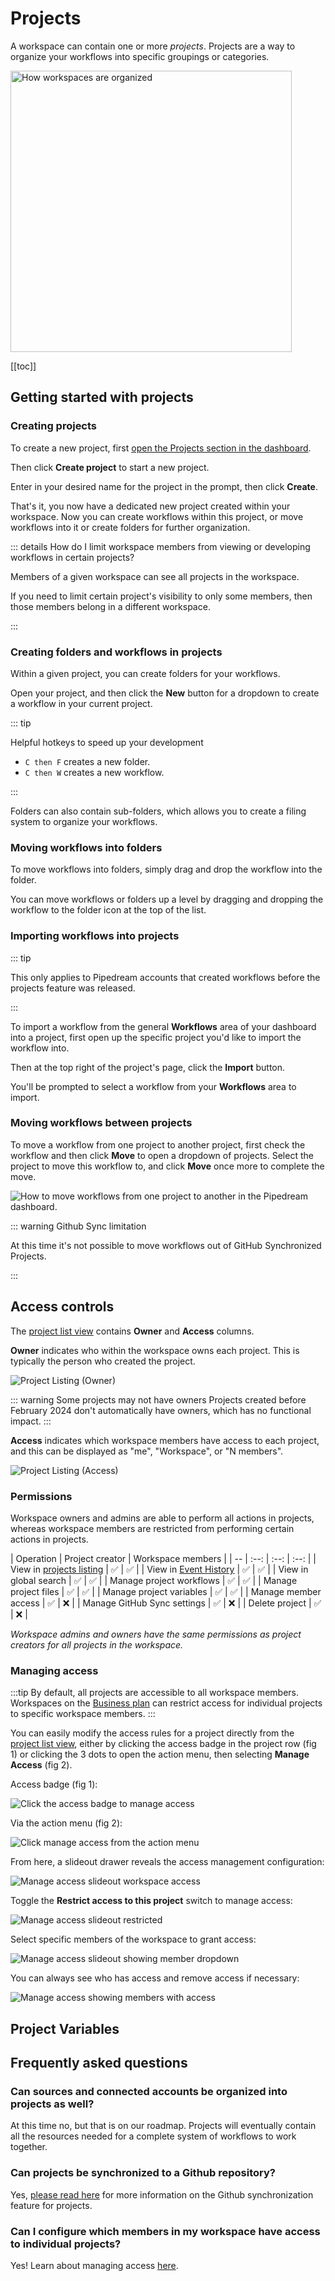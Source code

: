 # Projects

A workspace can contain one or more _projects_. Projects are a way to organize your workflows into specific groupings or categories.

<div class="flex justify-center">
  <img width="450px" src="https://res.cloudinary.com/pipedreamin/image/upload/v1674143831/docs/New_Project_5_zep4ii.png" alt="How workspaces are organized" />
</div>

[[toc]]

## Getting started with projects

### Creating projects

To create a new project, first [open the Projects section in the dashboard](https://pipedream.com/projects).

Then click **Create project** to start a new project.

Enter in your desired name for the project in the prompt, then click **Create**.

That's it, you now have a dedicated new project created within your workspace. Now you can create workflows within this project, or move workflows into it or create folders for further organization.

::: details How do I limit workspace members from viewing or developing workflows in certain projects?

Members of a given workspace can see all projects in the workspace.

If you need to limit certain project's visibility to only some members, then those members belong in a different workspace.

:::

### Creating folders and workflows in projects

Within a given project, you can create folders for your workflows.

Open your project, and then click the **New** button for a dropdown to create a workflow in your current project.

::: tip

Helpful hotkeys to speed up your development

* `C then F` creates a new folder.
* `C then W` creates a new workflow.

:::


Folders can also contain sub-folders, which allows you to create a filing system to organize your workflows.

### Moving workflows into folders

To move workflows into folders, simply drag and drop the workflow into the folder.

You can move workflows or folders up a level by dragging and dropping the workflow to the folder icon at the top of the list.


### Importing workflows into projects

::: tip

This only applies to Pipedream accounts that created workflows before the projects feature was released.

:::

To import a workflow from the general **Workflows** area of your dashboard into a project, first open up the specific project you'd like to import the workflow into.

Then at the top right of the project's page, click the **Import** button.

You'll be prompted to select a workflow from your **Workflows** area to import.

### Moving workflows between projects

To move a workflow from one project to another project, first check the workflow and then click **Move** to open a dropdown of projects. Select the project to move this workflow to, and click **Move** once more to complete the move.

![How to move workflows from one project to another in the Pipedream dashboard.](https://res.cloudinary.com/pipedreamin/image/upload/v1695662665/docs/docs/projects/CleanShot_2023-09-25_at_13.23.38_2x_dyrtlv.png)

::: warning Github Sync limitation

At this time it's not possible to move workflows out of GitHub Synchronized Projects.

:::

## Access controls

The [project list view](https://pipedream.com/projects) contains **Owner** and **Access** columns.

**Owner** indicates who within the workspace owns each project. This is typically the person who created the project.

![Project Listing (Owner)](./images/project-listing-owner.png)

::: warning Some projects may not have owners
Projects created before February 2024 don't automatically have owners, which has no functional impact.
:::

**Access** indicates which workspace members have access to each project, and this can be displayed as "me", "Workspace", or "N members".

![Project Listing (Access)](./images/project-listing-access.png)

### Permissions
Workspace owners and admins are able to perform all actions in projects, whereas workspace members are restricted from performing certain actions in projects.

| Operation | Project creator | Workspace members |
| --  | :--: | :--: | :--: |
| View in [projects listing](https://pipedream.com/projects) | :white_check_mark: | :white_check_mark: |
| View in [Event History](https://pipedream.com/event-history) | :white_check_mark: | :white_check_mark: |
| View in global search | :white_check_mark: | :white_check_mark: |
| Manage project workflows | :white_check_mark: | :white_check_mark: |
| Manage project files | :white_check_mark: | :white_check_mark: |
| Manage project variables | :white_check_mark: | :white_check_mark: |
| Manage member access | :white_check_mark: | :x: |
| Manage GitHub Sync settings | :white_check_mark: | :x: |
| Delete project | :white_check_mark: | :x: |

_Workspace admins and owners have the same permissions as project creators for all projects in the workspace._

### Managing access
:::tip By default, all projects are accessible to all workspace members.
Workspaces on the [Business plan](https://pipedream.com/pricing) can restrict access for individual projects to specific workspace members.
:::

You can easily modify the access rules for a project directly from the [project list view](https://pipedream.com/projects), either by clicking the access badge in the project row (fig 1) or clicking the 3 dots to open the action menu, then selecting **Manage Access** (fig 2).

Access badge (fig 1):

![Click the access badge to manage access](./images/access-badge-click.png)

Via the action menu (fig 2):

![Click manage access from the action menu](./images/manage-access-overflow-menu.png)

From here, a slideout drawer reveals the access management configuration:

![Manage access slideout workspace access](./images/slideout-workspace-share.png)

Toggle the **Restrict access to this project** switch to manage access:

![Manage access slideout restricted](./images/slideout-restricted.png)

Select specific members of the workspace to grant access:

![Manage access slideout showing member dropdown](./images/slideout-member-dropdown.png)

You can always see who has access and remove access if necessary:

![Manage access showing members with access](./images/slideout-member-list.png)

## Project Variables


## Frequently asked questions

### Can sources and connected accounts be organized into projects as well?

At this time no, but that is on our roadmap. Projects will eventually contain all the resources needed for a complete system of workflows to work together.

### Can projects be synchronized to a Github repository?

Yes, [please read here](/projects/git/) for more information on the Github synchronization feature for projects.

### Can I configure which members in my workspace have access to individual projects?

Yes! Learn about managing access [here](/projects/#managing-access).